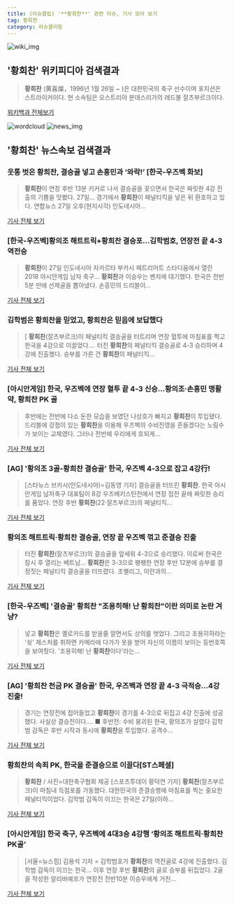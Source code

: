 ```yaml
---
title: (이슈클립) '**황희찬**' 관련 이슈, 기사 모아 보기
tag: 황희찬
category: 이슈클리핑
---
```

![wiki_img](https://user-images.githubusercontent.com/42597476/44503234-41136a80-a6d0-11e8-9071-6fc6418eafe4.png)
## **'**황희찬**'** 위키피디아 검색결과
>**황희찬** (黄喜燦，1996년 1월 26일 ~ )은 대한민국의 축구 선수이며 포지션은 스트라이커이다. 현 소속팀은 오스트리아 분데스리가의 레드불 잘츠부르크이다.

<a href="https://ko.wikipedia.org/wiki/황희찬" target="_blank">위키백과 전체보기</a>

![wordcloud](https://s3.ap-northeast-2.amazonaws.com/lyrics101-wordcloud/2018-08-27-1535371109.png)
![news_img](https://user-images.githubusercontent.com/42597476/44507050-1206f400-a6e4-11e8-8d98-7ffbfebb353f.png)
## **'**황희찬**'** 뉴스속보 검색결과
### 웃통 벗은 **황희찬**, 결승골 넣고 손흥민과 ‘와락!’ [한국-우즈벡 화보]

>**황희찬**이 연장 후반 13분 키커로 나서 결승골을 꽂으면서 한국은 짜릿한 4강 진출의 기쁨을 맛봤다. 27일... 경기에서 **황희찬**이 패널티킥을 넣은 뒤 환호하고 있다. 연합뉴스 27일 오후(현지시각) 인도네시아...

<a href="http://sports.khan.co.kr/news/sk_index.html?art_id=201808272047003&sec_id=520101&pt=nv" target="_blank">기사 전체 보기</a>

### [한국-우즈벡]황의조 해트트릭+**황희찬** 결승포…김학범호, 연장전 끝 4-3 역전승

>**황희찬**이 27일 인도네시아 자카르타 부카시 페트리어트 스타디움에서 열린 2018 아시안게임 남자 축구... **황희찬**과 이승우는 벤치에 대기했다. 한국은 전반 5분 만에 선제골을 뽑아냈다. 손흥민의 드리블이...

<a href="http://www.sportsseoul.com/news/read/674252" target="_blank">기사 전체 보기</a>

### 김학범은 **황희찬**을 믿었고, **황희찬**은 믿음에 보답했다

>[ **황희찬**(잘츠부르크)이 페널티킥 결승골을 터트리며 연장 혈투에 마침표를 찍고 한국을 4강으로 이끌었다.... 터진 **황희찬**의 페널티킥 결승골로 4-3 승리하며 4강에 진출했다. 승부를 가른 건 **황희찬**의 페널티킥...

<a href="http://www.mydaily.co.kr/new_yk/html/read.php?newsid=201808272052533216&ext=na" target="_blank">기사 전체 보기</a>

### [아시안게임] 한국, 우즈벡에 연장 혈투 끝 4-3 신승...황의조·손흥민 맹활약, **황희찬** PK 골

>후반에는 전반에 다소 둔한 모습을 보였던 나상호가 빠지고 **황희찬**이 투입됐다. 드리블에 강점이 있는 **황희찬**을 이용해 우즈벡의 수비진영을 흔들겠다는 노림수가 보이는 교체였다. 그러나 전반에 우리에게 호되게...

<a href="http://www.slist.kr/news/articleView.html?idxno=43758" target="_blank">기사 전체 보기</a>

### [AG] '황의조 3골-**황희찬** 결승골' 한국, 우즈벡 4-3으로 잡고 4강行!

>[스타뉴스 브카시(인도네시아)=김동영 기자] 결승골을 터뜨린 **황희찬**. 한국 아시안게임 남자축구 대표팀이 8강 우즈베키스탄전에서 연장 접전 끝에 짜릿한 승리를 품었다. 연장 후반 **황희찬**(22·잘츠부르크)의 페널티킥...

<a href="http://star.mt.co.kr/stview.php?no=2018082720253186715" target="_blank">기사 전체 보기</a>

### 황의조 해트트릭·**황희찬** 결승골, 연장 끝 우즈벡 꺾고 준결승 진출

>터진 **황희찬**(잘츠부르크)의 결승골을 앞세워 4-3으로 승리했다. 이로써 한국은 잠시 후 열리는 베트남... **황희찬**은 3-3으로 팽팽한 연장 후반 12분에 승부를 결정짓는 페널티킥 결승골을 터뜨렸다. 조별리그, 이란과의...

<a href="http://www.newsis.com/view/?id=NISX20180827_0000401716&cID=10503&pID=10500" target="_blank">기사 전체 보기</a>

### [한국-우즈벡] '결승골' **황희찬** "조용히해! 난 **황희찬**"이란 의미로 논란 겨냥?

>넣고 **황희찬**은 옐로카드를 받을줄 알면서도 상의를 벗었다. 그리고 조용히하라는 '쉿' 제스처를 취하면 카메라에 다가가 옷을 벋어 자신의 이름이 보이는 등번호쪽을 보여줬다. '조용히해! 난 **황희찬**이다'라는...

<a href="http://sports.hankooki.com/lpage/soccer/201808/sp2018082720491798040.htm" target="_blank">기사 전체 보기</a>

### [AG] '**황희찬** 천금 PK 결승골' 한국, 우즈벡과 연장 끝 4-3 극적승...4강 진출!

>경기는 연장전에 접어들었고 **황희찬**이 경기를 4-3으로 뒤집고 4강 진출에 성공했다. 사실상 결승전이다.... ■ 후반전: 수비 붕괴된 한국, 황의조가 살렸다 김학범 감독은 후반 시작과 동시에 **황희찬**을 투입했다. 공격수...

<a href="http://www.sportalkorea.com/news/view.php?gisa_uniq=2018082720233016&section_code=10&cp=se&gomb=1" target="_blank">기사 전체 보기</a>

### **황희찬**의 속죄 PK, 한국을 준결승으로 이끌다[ST스페셜]

>**황희찬** / 사진=대한축구협회 제공 [스포츠투데이 황덕연 기자] **황희찬**(잘츠부르크)이 마침내 득점포를 가동했다. 대한민국의 준결승행에 마침표를 찍는 중요한 페널티킥이었다. 김학범 감독이 이끄는 한국은 27일(이하...

<a href="http://stoo.asiae.co.kr/news/naver_view.htm?idxno=2018082720494320966" target="_blank">기사 전체 보기</a>

### [아시안게임] 한국 축구, 우즈벡에 4대3승 4강행 ‘황의조 해트트릭·**황희찬** PK골’

>[서울=뉴스핌] 김용석 기자 = 김학범호가 **황희찬**의 역전골로 4강에 진출했다. 김학범 감독이 이끄는 한국... 이후 연장 후반 **황희찬**의 골로 승부를 뒤집었다. 2골을 작성한 알리바예프가 연장전 전반10분 이승우에게 거친...

<a href="http://www.newspim.com/news/view/20180827000478" target="_blank">기사 전체 보기</a>



